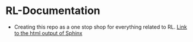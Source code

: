 # RL-Documentation
- Creating this repo as a one stop shop for everything related to RL.
[Link to the html output of Sphinx](https://rl-documentation.readthedocs.io/en/latest/index.html#)
